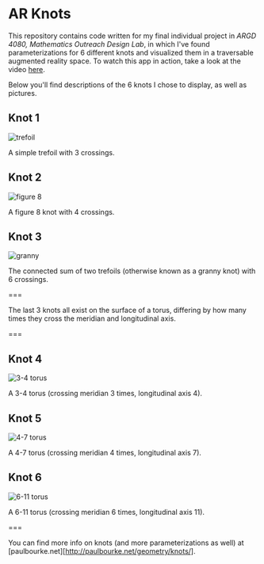 # AR Knots

This repository contains code written for my final individual project in *ARGD 4080, Mathematics Outreach Design Lab*, in which I've found parameterizations for 6 different knots and visualized them in a traversable augmented reality space. To watch this app in action, take a look at the video [here](https://vimeo.com/267052680).

Below you'll find descriptions of the 6 knots I chose to display, as well as pictures. 

## Knot 1

![trefoil](img/trefoil.jpg)

A simple trefoil with 3 crossings.

## Knot 2

![figure 8](img/figure-eight.jpg)

A figure 8 knot with 4 crossings.

## Knot 3

![granny](img/granny.jpg)

The connected sum of two trefoils (otherwise known as a granny knot) with 6 crossings.

===

The last 3 knots all exist on the surface of a torus, differing by how many times they cross the meridian and longitudinal axis.

===

## Knot 4

![3-4 torus](img/three-four-torus.jpg)

A 3-4 torus (crossing meridian 3 times, longitudinal axis 4).

## Knot 5

![4-7 torus](img/four-seven-torus.jpg)

A 4-7 torus (crossing meridian 4 times, longitudinal axis 7).

## Knot 6

![6-11 torus](img/six-eleven-torus.jpg)

A 6-11 torus (crossing meridian 6 times, longitudinal axis 11).

===

You can find more info on knots (and more parameterizations as well) at [paulbourke.net][http://paulbourke.net/geometry/knots/].
